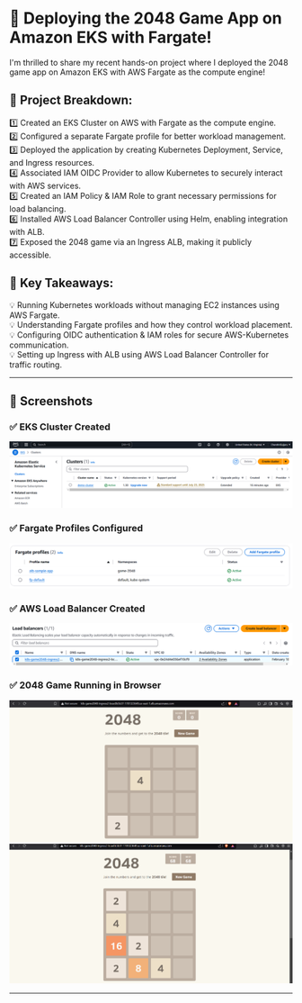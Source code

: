# 🌟 Deploying the 2048 Game App on Amazon EKS with Fargate!

I'm thrilled to share my recent hands-on project where I deployed the 2048 game app on Amazon EKS with AWS Fargate as the compute engine!

## 🔹 Project Breakdown:
1️⃣ Created an EKS Cluster on AWS with Fargate as the compute engine.  
2️⃣ Configured a separate Fargate profile for better workload management.  
3️⃣ Deployed the application by creating Kubernetes Deployment, Service, and Ingress resources.  
4️⃣ Associated IAM OIDC Provider to allow Kubernetes to securely interact with AWS services.  
5️⃣ Created an IAM Policy & IAM Role to grant necessary permissions for load balancing.  
6️⃣ Installed AWS Load Balancer Controller using Helm, enabling integration with ALB.  
7️⃣ Exposed the 2048 game via an Ingress ALB, making it publicly accessible.

## 🔹 Key Takeaways:
💡 Running Kubernetes workloads without managing EC2 instances using AWS Fargate.  
💡 Understanding Fargate profiles and how they control workload placement.  
💡 Configuring OIDC authentication & IAM roles for secure AWS-Kubernetes communication.  
💡 Setting up Ingress with ALB using AWS Load Balancer Controller for traffic routing.

---

## 📸 Screenshots

### ✅ EKS Cluster Created
![EKS Cluster](./Screenshots/EKSCluster.png)

### ✅ Fargate Profiles Configured
![Fargate Profile](./Screenshots/FargateProfiles.png)

### ✅ AWS Load Balancer Created
![Load Balancer](./Screenshots/Loadbalancer.png)

### ✅ 2048 Game Running in Browser
![2048 App 1](./Screenshots/2048-1.png)  
![2048 App 2](./Screenshots/2048-2.png)

---
